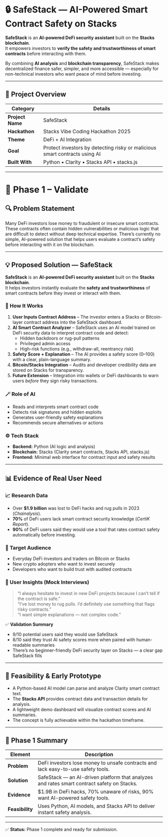 # 🔒 SafeStack — AI-Powered Smart Contract Safety on Stacks

**SafeStack** is an **AI-powered DeFi security assistant** built on the **Stacks blockchain**.  
It empowers investors to **verify the safety and trustworthiness of smart contracts** before interacting with them.  

By combining **AI analysis** and **blockchain transparency**, SafeStack makes decentralized finance safer, simpler, and more accessible — especially for non-technical investors who want peace of mind before investing.

---

## 🚀 Project Overview

| Category | Details |
|-----------|----------|
| **Project Name** | SafeStack |
| **Hackathon** | Stacks Vibe Coding Hackathon 2025 |
| **Theme** | DeFi + AI Integration |
| **Goal** | Protect investors by detecting risky or malicious smart contracts using AI |
| **Built With** | Python • Clarity • Stacks API • stacks.js |

---

# 🧩 Phase 1 – Validate

## 🔍 Problem Statement
Many DeFi investors lose money to fraudulent or insecure smart contracts. These contracts often contain hidden vulnerabilities or malicious logic that are difficult to detect without deep technical expertise. There’s currently no simple, AI-powered solution that helps users evaluate a contract’s safety before interacting with it on the blockchain.

---

## 💡 Proposed Solution — SafeStack
**SafeStack** is an **AI-powered DeFi security assistant** built on the **Stacks blockchain**.  
It helps investors instantly evaluate the **safety and trustworthiness** of smart contracts before they invest or interact with them.

### 🧠 How It Works
1. **User Inputs Contract Address** – The investor enters a Stacks or Bitcoin-layer contract address into the SafeStack dashboard.  
2. **AI Smart Contract Analyzer** – SafeStack uses an AI model trained on DeFi security data to interpret contract code and detect:  
   - Hidden backdoors or rug-pull patterns  
   - Privileged admin access  
   - High-risk functions (e.g., withdraw-all, reentrancy risk)  
3. **Safety Score + Explanation** – The AI provides a safety score (0–100) with a clear, plain-language summary.  
4. **Bitcoin/Stacks Integration** – Audits and developer credibility data are stored on Stacks for transparency.  
5. **Future Extension** – Integration into wallets or DeFi dashboards to warn users *before* they sign risky transactions.

### 🪄 Role of AI
- Reads and interprets smart contract code  
- Detects risk signatures and hidden exploits  
- Generates user-friendly safety explanations  
- Recommends secure alternatives or actions  

### ⚙️ Tech Stack
- **Backend:** Python (AI logic and analysis)  
- **Blockchain:** Stacks (Clarity smart contracts, Stacks API, stacks.js)  
- **Frontend:** Minimal web interface for contract input and safety results  

---

## 📊 Evidence of Real User Need

### 📈 Research Data
- Over **$1.9 billion** was lost to DeFi hacks and rug pulls in 2023 (*Chainalysis*).  
- **70%** of DeFi users lack smart contract security knowledge (*CertiK Report*).  
- **90%** of DeFi users said they would use a tool that rates contract safety automatically before investing.  

### 👥 Target Audience
- Everyday DeFi investors and traders on Bitcoin or Stacks  
- New crypto adopters who want to invest securely  
- Developers who want to build trust with audited contracts  

### 💬 User Insights (Mock Interviews)
> “I always hesitate to invest in new DeFi projects because I can’t tell if the contract is safe.”  
> “I’ve lost money to rug pulls. I’d definitely use something that flags risky contracts.”  
> “I want simple explanations — not complex code.”

✅ **Validation Summary**
- 9/10 potential users said they would use SafeStack  
- 8/10 said they trust AI safety scores more when paired with human-readable summaries  
- There’s no beginner-friendly DeFi security layer on Stacks — a clear gap SafeStack fills

---

## 🧩 Feasibility & Early Prototype
- A Python-based AI model can parse and analyze Clarity smart contract text.  
- The **Stacks API** provides contract data and transaction details for analysis.  
- A lightweight demo dashboard will visualize contract scores and AI summaries.  
- The concept is fully achievable within the hackathon timeframe.

---

## 🚀 Phase 1 Summary

| Element | Description |
|----------|--------------|
| **Problem** | DeFi investors lose money to unsafe contracts and lack easy-to-use safety tools. |
| **Solution** | SafeStack — an AI-driven platform that analyzes and rates smart contract safety on Stacks. |
| **Evidence** | $1.9B in DeFi hacks, 70% unaware of risks, 90% want AI-powered safety tools. |
| **Feasibility** | Uses Python, AI models, and Stacks API to deliver instant safety analysis. |

---

✅ **Status:** Phase 1 complete and ready for submission.
